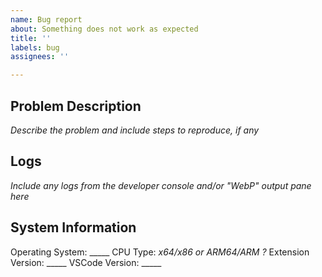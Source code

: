```yaml
---
name: Bug report
about: Something does not work as expected
title: ''
labels: bug
assignees: ''

---
```


## Problem Description

*Describe the problem and include steps to reproduce, if any*

## Logs

*Include any logs from the developer console and/or "WebP" output pane here*

## System Information

Operating System: _____
CPU Type: *x64/x86 or ARM64/ARM ?*
Extension Version: _____
VSCode Version: _____
